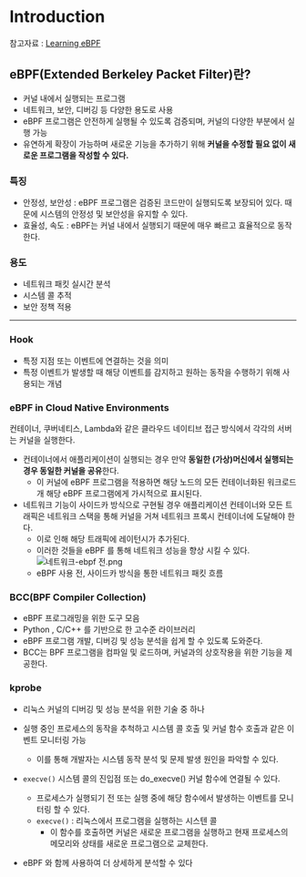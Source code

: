 # Introduction

참고자료 : [Learning eBPF](https://github.com/lizrice/learning-ebpf) 

## eBPF(Extended Berkeley Packet Filter)란?
- 커널 내에서 실행되는 프로그램
- 네트워크, 보안, 디버깅 등 다양한 용도로 사용
- eBPF 프로그램은 안전하게 실행될 수 있도록 검증되며, 커널의 다양한 부분에서 실행 가능
- 유연하게 확장이 가능하며 새로운 기능을 추가하기 위해 **커널을 수정할 필요 없이 새로운 프로그램을 작성할 수 있다.**

### 특징
- 안정성, 보안성 : eBPF 프로그램은 검증된 코드만이 실행되도록 보장되어 있다. 때문에 시스템의 안정성 및 보안성을 유지할 수 있다.
- 효율성, 속도 : eBPF는 커널 내에서 실행되기 때문에 매우 빠르고 효율적으로 동작한다.

### 용도
- 네트워크 패킷 실시간 분석
- 시스템 콜 추적
- 보안 정책 적용 


---
### Hook
- 특정 지점 또는 이벤트에 연결하는 것을 의미
- 특정 이벤트가 발생할 때 해당 이벤트를 감지하고 원하는 동작을 수행하기 위해 사용되는 개념

### eBPF in Cloud Native Environments
컨테이너, 쿠버네티스, Lambda와 같은 클라우드 네이티브 접근 방식에서 각각의 서버는 커널을 실행한다.
- 컨테이너에서 애플리케이션이 실행되는 경우 만약 **동일한 (가상)머신에서 실행되는 경우 동일한 커널을 공유**한다.
  - 이 커널에 eBPF 프로그램을 적용하면 해당 노드의 모든 컨테이너화된 워크로드개 해당 eBPF 프로그램에게 가시적으로 표시된다.
- 네트워크 기능이 사이드카 방식으로 구현될 경우 애플리케이션 컨테이너와 모든 트래픽은 네트워크 스택을 통해 커널을 거쳐 네트워크 프록시 컨테이너에 도달해야 한다.
  - 이로 인해 해당 트래픽에 레이턴시가 추가된다.
  - 이러한 것들을 eBPF 를 통해 네트워크 성능을 향상 시킬 수 있다.
![네트워크-ebpf 전.png](..%2F..%2F..%2FeBPF%2F%EB%84%A4%ED%8A%B8%EC%9B%8C%ED%81%AC-ebpf%20%EC%A0%84.png)
  - eBPF 사용 전, 사이드카 방식을 통한 네트워크 패킷 흐름


### BCC(BPF Compiler Collection)
- eBPF 프로그래밍을 위한 도구 모음
- Python , C/C++ 를 기반으로 한 고수준 라이브러리
- eBPF 프로그램 개발, 디버깅 및 성능 분석을 쉽게 할 수 있도록 도와준다.
- BCC는 BPF 프로그램을 컴파일 및 로드하며, 커널과의 상호작용을 위한 기능을 제공한다.


### kprobe
- 리눅스 커널의 디버깅 및 성능 분석을 위한 기술 중 하나
- 실행 중인 프로세스의 동작을 추척하고 시스템 콜 호출 및 커널 함수 호출과 같은 이벤트 모니터링 가능
  - 이를 통해 개발자는 시스템 동작 분석 및 문제 발생 원인을 파악할 수 있다.
- `execve()` 시스템 콜의 진입점 또는 do_execve() 커널 함수에 연결될 수 있다.
  - 프로세스가 실행되기 전 또는 실행 중에 해당 함수에서 발생하는 이벤트를 모니터링 할 수 있다.
  - `execve()` : 리눅스에서 프로그램을 실행하는 시스텐 콜
    - 이 함수를 호출하면 커널은 새로운 프로그램을 실행하고 현재 프로세스의 메모리와 상태를 새로운 프로그램으로 교체한다.

- eBPF 와 함께 사용하여 더 상세하게 분석할 수 있다